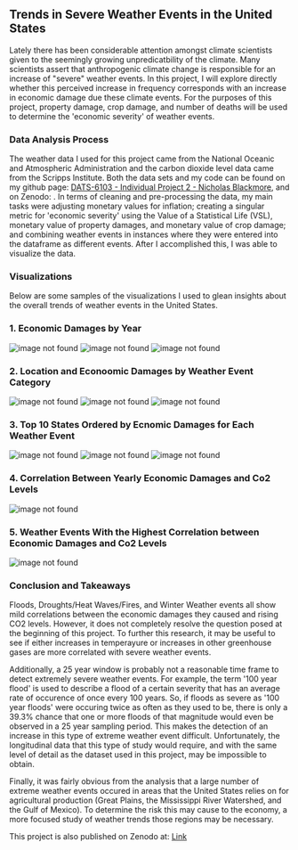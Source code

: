 ## Trends in Severe Weather Events in the United States

Lately there has been considerable attention amongst climate scientists given to the seemingly growing unpredicatbility of the climate. Many scientists assert that anthropogenic  climate change is responsible for an increase of "severe" weather events. In this project, I will explore directly whether this perceived increase in frequency corresponds with an increase in economic damage due these climate events. For the purposes of this project, property damage, crop damage, and number of deaths will be used to determine the 'economic severity' of weather events.

### Data Analysis Process

The weather data I used for this project came from the National Oceanic and Atmospheric Administration and the carbon dioxide level data came from the Scripps Institute. Both the data sets and my code can be found on my github page: [DATS-6103 - Individual Project 2 - Nicholas Blackmore](https://github.com/nickblackmore/DATS-6103---Individual-Project-2--Nicholas-Blackmore), and on Zenodo: . In terms of cleaning and pre-processing the data, my main tasks were adjusting monetary values for inflation; creating a singular metric for 'economic severity' using the Value of a Statistical Life (VSL), monetary value of property damages, and monetary value of crop damage; and combining weather events in instances where they were entered into the dataframe as different events. After I accomplished this, I was able to visualize the data. 

### Visualizations
Below are some samples of the visualizations I used to glean insights about the overall trends of weather events in the United States.

### 1. Economic Damages by Year
<img src="Economic Damages of All Events by Year.png" alt="image not found" class="inline"/>
<img src="Economic Damages of Drought, Heat, and Fires by Year.png" alt="image not found" class="inline"/>
<img src="Economic Damages of Tropical Storms and Hurricanes by Year.png" alt="image not found" class="inline"/>

### 2. Location and Econoomic Damages by Weather Event Category
<img src="Location and Economic Damages of Weather Events.png" alt="image not found" class="inline"/>
<img src="Location and Economic Damage of Tornados.png" alt="image not found" class="inline"/>
<img src="Location and Economic Damages of Floods.png" alt="image not found" class="inline"/>

### 3. Top 10 States Ordered by Ecnomic Damages for Each Weather Event
<img src="10 States with most total damages.png" alt="image not found" class="inline"/>
<img src="10 States with most econ damages from fires.png" alt="image not found" class="inline"/>
<img src="10 states with the most economic damages from hurricanes.png" alt="image not found" class="inline"/>

### 4. Correlation Between Yearly Economic Damages and Co2 Levels
<img src="C02 vs Economic Damages with trendline.png" alt="image not found" class="inline"/>

### 5. Weather Events With the Highest Correlation between Economic Damages and Co2 Levels
<img src="Correlations between economic damages and Co2 levels for each weather event.png" alt="image not found" class="inline"/>


### Conclusion and Takeaways

Floods, Droughts/Heat Waves/Fires, and Winter Weather events all show mild correlations between the economic damages they caused and rising CO2 levels. However, it does not completely resolve the question posed at the beginning of this project. To further this research, it may be useful to see if either increases in temperayure or increases in other greenhouse gases are more correlated with severe weather events. 

Additionally, a 25 year window is probably not a reasonable time frame to detect extremely severe weather events. For example, the term '100 year flood' is used to describe a flood of a certain severity that has an average rate of occurence of once every 100 years. So, if floods as severe as '100 year floods' were occuring twice as often as they used to be, there is only a 39.3% chance that one or more floods of that magnitude would even be observed in a 25 year sampling period. This makes the detection of an increase in this type of extreme weather event difficult. Unfortunately, the longitudinal data that this type of study would require, and with the same level of detail as the dataset used in this project, may be impossible to obtain. 

Finally, it was fairly obvious from the analysis that a large number of extreme weather events occured in areas that the United States relies on for agricultural production (Great Plains, the Mississippi River Watershed, and the Gulf of Mexico). To determine the risk this may cause to the economy, a more focused study of weather trends those regions may be necessary.  


This project is also published on Zenodo at: [Link](url)

